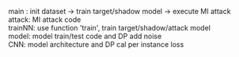 main : init dataset -> train target/shadow model -> execute MI attack  
attack: MI attack code  
trainNN: use function 'train', train target/shadow/attack model  
model: model train/test code and DP add noise  
CNN: model architecture and DP cal per instance loss  
